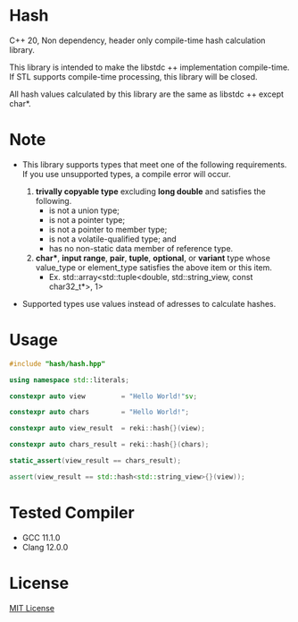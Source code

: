 # Hash

C++ 20, Non dependency, header only compile-time hash calculation library.

This library is intended to make the libstdc ++ implementation compile-time. If STL supports compile-time processing, this library will be closed.

All hash values calculated by this library are the same as libstdc ++ except char*.

# Note

- This library supports types that meet one of the following requirements. If you use unsupported types, a compile error will occur.
  1. **trivally copyable type** excluding **long double** and satisfies the following.
     - is not a union type;
     - is not a pointer type;
     - is not a pointer to member type;
     - is not a volatile-qualified type; and
     - has no non-static data member of reference type.
  2. **char\***, **input range**, **pair**, **tuple**, **optional**, or **variant** type whose value_type or element_type satisfies the above item or this item.
     - Ex. std::array<std::tuple<double, std::string_view, const char32_t*>, 1>

- Supported types use values instead of adresses to calculate hashes.

# Usage

```cpp
#include "hash/hash.hpp"

using namespace std::literals;

constexpr auto view         = "Hello World!"sv;

constexpr auto chars        = "Hello World!";

constexpr auto view_result  = reki::hash{}(view);

constexpr auto chars_result = reki::hash{}(chars);

static_assert(view_result == chars_result);

assert(view_result == std::hash<std::string_view>{}(view));
```

# Tested Compiler

- GCC   11.1.0
- Clang 12.0.0

# License

[MIT License](https://en.wikipedia.org/wiki/MIT_License)

